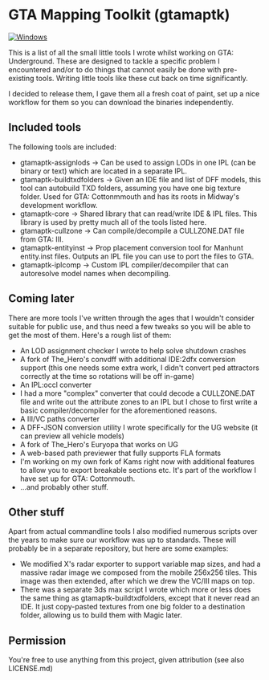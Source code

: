 # GTA Mapping Toolkit (gtamaptk)
[![Windows](https://github.com/dkluin/gtamaptk/actions/workflows/build-windows.yml/badge.svg)](https://github.com/dkluin/gtamaptk/actions/workflows/build-windows.yml)

This is a list of all the small little tools I wrote whilst working on GTA: Underground.
These are designed to tackle a specific problem I encountered and/or to do things that cannot easily be done with pre-existing tools. Writing little tools like these cut back on time significantly.

I decided to release them, I gave them all a fresh coat of paint, set up a nice workflow for them so you can download the binaries independently.

## Included tools
The following tools are included:

- gtamaptk-assignlods -> Can be used to assign LODs in one IPL (can be binary or text) which are located in a separate IPL.
- gtamaptk-buildtxdfolders -> Given an IDE file and list of DFF models, this tool can autobuild TXD folders, assuming you have one big texture folder. Used for GTA: Cottonmmouth and has its roots in Midway's development workflow.
- gtamaptk-core -> Shared library that can read/write IDE & IPL files. This library is used by pretty much all of the tools listed here.
- gtamaptk-cullzone -> Can compile/decompile a CULLZONE.DAT file from GTA: III.
- gtamaptk-entityinst -> Prop placement conversion tool for Manhunt entity.inst files. Outputs an IPL file you can use to port the files to GTA.
- gtamaptk-iplcomp -> Custom IPL compiler/decompiler that can autoresolve model names when decompiling.

## Coming later
There are more tools I've written through the ages that I wouldn't consider suitable for public use, and thus need a few tweaks so you will be able to get the most of them. Here's a rough list of them:

- An LOD assignment checker I wrote to help solve shutdown crashes
- A fork of The_Hero's convdff with additional IDE:2dfx conversion support (this one needs some extra work, I didn't convert ped attractors correctly at the time so rotations will be off in-game)
- An IPL:occl converter
- I had a more "complex" converter that could decode a CULLZONE.DAT file and write out the attribute zones to an IPL but I chose to first write a basic compiler/decompiler for the aforementioned reasons. 
- A III/VC paths converter
- A DFF-JSON conversion utility I wrote specifically for the UG website (it can preview all vehicle models)
- A fork of The_Hero's Euryopa that works on UG
- A web-based path previewer that fully supports FLA formats
- I'm working on my own fork of Kams right now with additional features to allow you to export breakable sections etc. It's part of the workflow I have set up for GTA: Cottonmouth.
- ...and probably other stuff.

## Other stuff
Apart from actual commandline tools I also modified numerous scripts over the years to make sure our workflow was up to standards. These will probably be in a separate repository, but here are some examples:

- We modified X's radar exporter to support variable map sizes, and had a massive radar image we composed from the mobile 256x256 tiles. This image was then extended, after which we drew the VC/III maps on top.
- There was a separate 3ds max script I wrote which more or less does the same thing as gtamaptk-buildtxdfolders, except that it never read an IDE. It just copy-pasted textures from one big folder to a destination folder, allowing us to build them with Magic later.

## Permission
You're free to use anything from this project, given attribution (see also LICENSE.md)